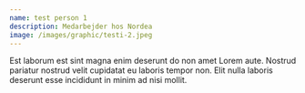 ```yaml
---
name: test person 1
description: Medarbejder hos Nordea
image: /images/graphic/testi-2.jpeg
---
```

Est laborum est sint magna enim deserunt do non amet Lorem aute. Nostrud pariatur nostrud velit cupidatat eu laboris tempor non. Elit nulla laboris deserunt esse incididunt in minim ad nisi mollit.